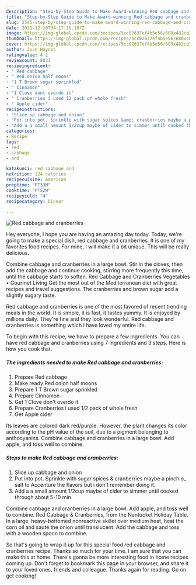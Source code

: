 ```yaml
---
description: "Step-by-Step Guide to Make Award-winning Red cabbage and cranberries"
title: "Step-by-Step Guide to Make Award-winning Red cabbage and cranberries"
slug: 2545-step-by-step-guide-to-make-award-winning-red-cabbage-and-cranberries
date: 2021-12-10T04:17:16.187Z
image: https://img-global.cpcdn.com/recipes/5cc02637ef4b5e56/680x482cq70/red-cabbage-and-cranberries-recipe-main-photo.jpg
thumbnail: https://img-global.cpcdn.com/recipes/5cc02637ef4b5e56/680x482cq70/red-cabbage-and-cranberries-recipe-main-photo.jpg
cover: https://img-global.cpcdn.com/recipes/5cc02637ef4b5e56/680x482cq70/red-cabbage-and-cranberries-recipe-main-photo.jpg
author: Juan Haynes
ratingvalue: 4.1
reviewcount: 8031
recipeingredient:
- " Red cabbage"
- " Red onion half moons"
- "1 T Brown sugar sprinkled"
- " Cinnamon"
- "1 Clove dont overdo it"
- " Cranberries i used 12 pack of whole fresh"
- " Apple cider"
recipeinstructions:
- "Slice up cabbage and onion"
- "Put into pot. Sprinkle with sugar spices &amp; cranberries maybe a pinch o_ salt to Accenture the flavors but i don&#39;t remember doing it."
- "Add a a small amount 1/2cup maybe of cider to simmer until cooked through about 5-10 min"
categories:
- Recipe
tags:
- red
- cabbage
- and

katakunci: red cabbage and 
nutrition: 124 calories
recipecuisine: American
preptime: "PT33M"
cooktime: "PT52M"
recipeyield: "4"
recipecategory: Dinner

---
```



![Red cabbage and cranberries](https://img-global.cpcdn.com/recipes/5cc02637ef4b5e56/680x482cq70/red-cabbage-and-cranberries-recipe-main-photo.jpg)

Hey everyone, I hope you are having an amazing day today. Today, we're going to make a special dish, red cabbage and cranberries. It is one of my favorites food recipes. For mine, I will make it a bit unique. This will be really delicious.

Combine cabbage and cranberries in a large bowl. Stir in the cloves, then add the cabbage and continue cooking, stirring more frequently this time, until the cabbage starts to soften. Red Cabbage and Cranberries Vegetables • Gourmet Living Get the most out of the Mediterranean diet with great recipes and travel suggestions. The cranberries and brown sugar add a slightly sugary taste.

Red cabbage and cranberries is one of the most favored of recent trending meals in the world. It is simple, it is fast, it tastes yummy. It is enjoyed by millions daily. They're fine and they look wonderful. Red cabbage and cranberries is something which I have loved my entire life.


To begin with this recipe, we have to prepare a few ingredients. You can have red cabbage and cranberries using 7 ingredients and 3 steps. Here is how you cook that.

<!--inarticleads1-->

##### The ingredients needed to make Red cabbage and cranberries:

1. Prepare  Red cabbage
1. Make ready  Red onion half moons
1. Prepare 1 T Brown sugar sprinkled
1. Prepare  Cinnamon
1. Get 1 Clove don&#39;t overdo it
1. Prepare  Cranberries i used 1/2 pack of whole fresh
1. Get  Apple cider


Its leaves are colored dark red/purple. However, the plant changes its color according to the pH value of the soil, due to a pigment belonging to anthocyanins. Combine cabbage and cranberries in a large bowl. Add apple, and toss well to combine. 

<!--inarticleads2-->

##### Steps to make Red cabbage and cranberries:

1. Slice up cabbage and onion
1. Put into pot. Sprinkle with sugar spices &amp; cranberries maybe a pinch o_ salt to Accenture the flavors but i don&#39;t remember doing it.
1. Add a a small amount 1/2cup maybe of cider to simmer until cooked through about 5-10 min


Combine cabbage and cranberries in a large bowl. Add apple, and toss well to combine. Red Cabbage &amp; Cranberries, from the Nantucket Holiday Table. In a large, heavy-bottomed nonreactive skillet over medium heat, heat the corn oil and sauté the onion until translucent. Add the cabbage and toss with a wooden spoon to combine. 

So that's going to wrap it up for this special food red cabbage and cranberries recipe. Thanks so much for your time. I am sure that you can make this at home. There's gonna be more interesting food in home recipes coming up. Don't forget to bookmark this page in your browser, and share it to your loved ones, friends and colleague. Thanks again for reading. Go on get cooking!
